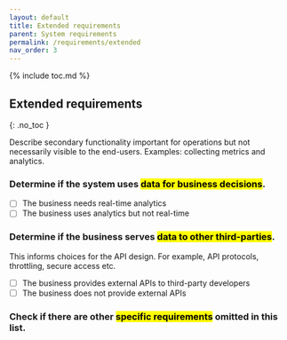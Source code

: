 ```yaml
---
layout: default
title: Extended requirements
parent: System requirements
permalink: /requirements/extended
nav_order: 3
---
```


{% include toc.md %}


## Extended requirements
{: .no_toc }

Describe secondary functionality important for operations but not necessarily visible to the end-users. Examples: collecting metrics and analytics.

### Determine if the system uses <mark>data for business decisions</mark>.

- [ ] The business needs real-time analytics
- [ ] The business uses analytics but not real-time

### Determine if the business serves <mark>data to other third-parties</mark>. 

This informs choices for the API design. For example, API protocols, throttling, secure access etc.

- [ ] The business provides external APIs to third-party developers
- [ ] The business does not provide external APIs

### Check if there are other <mark>specific requirements</mark> omitted in this list.
